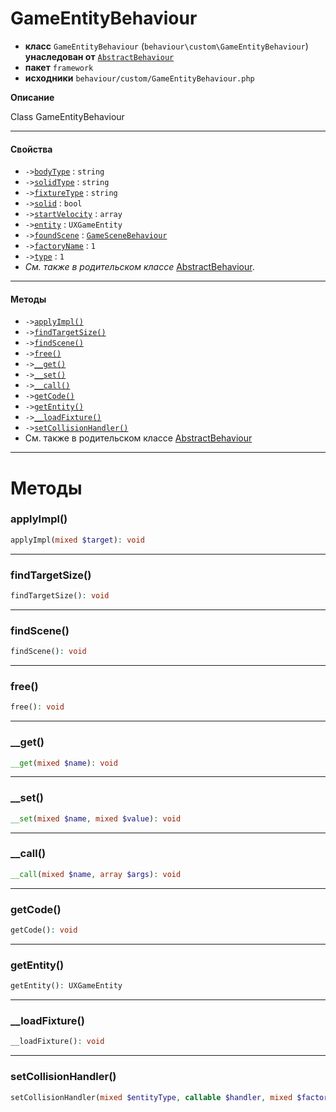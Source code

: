 # GameEntityBehaviour

- **класс** `GameEntityBehaviour` (`behaviour\custom\GameEntityBehaviour`) **унаследован от** [`AbstractBehaviour`](https://github.com/jphp-compiler/develnext/blob/master/dn-app-framework/api-docs/classes/php/gui/framework/behaviour/custom/AbstractBehaviour.ru.md)
- **пакет** `framework`
- **исходники** `behaviour/custom/GameEntityBehaviour.php`

**Описание**

Class GameEntityBehaviour

---

#### Свойства

- `->`[`bodyType`](#prop-bodytype) : `string`
- `->`[`solidType`](#prop-solidtype) : `string`
- `->`[`fixtureType`](#prop-fixturetype) : `string`
- `->`[`solid`](#prop-solid) : `bool`
- `->`[`startVelocity`](#prop-startvelocity) : `array`
- `->`[`entity`](#prop-entity) : `UXGameEntity`
- `->`[`foundScene`](#prop-foundscene) : [`GameSceneBehaviour`](https://github.com/jphp-compiler/develnext/blob/master/dn-app-framework/api-docs/classes/behaviour/custom/GameSceneBehaviour.ru.md)
- `->`[`factoryName`](#prop-factoryname) : `1`
- `->`[`type`](#prop-type) : `1`
- *См. также в родительском классе* [AbstractBehaviour](https://github.com/jphp-compiler/develnext/blob/master/dn-app-framework/api-docs/classes/php/gui/framework/behaviour/custom/AbstractBehaviour.ru.md).

---

#### Методы

- `->`[`applyImpl()`](#method-applyimpl)
- `->`[`findTargetSize()`](#method-findtargetsize)
- `->`[`findScene()`](#method-findscene)
- `->`[`free()`](#method-free)
- `->`[`__get()`](#method-__get)
- `->`[`__set()`](#method-__set)
- `->`[`__call()`](#method-__call)
- `->`[`getCode()`](#method-getcode)
- `->`[`getEntity()`](#method-getentity)
- `->`[`__loadFixture()`](#method-__loadfixture)
- `->`[`setCollisionHandler()`](#method-setcollisionhandler)
- См. также в родительском классе [AbstractBehaviour](https://github.com/jphp-compiler/develnext/blob/master/dn-app-framework/api-docs/classes/php/gui/framework/behaviour/custom/AbstractBehaviour.ru.md)

---
# Методы

<a name="method-applyimpl"></a>

### applyImpl()
```php
applyImpl(mixed $target): void
```

---

<a name="method-findtargetsize"></a>

### findTargetSize()
```php
findTargetSize(): void
```

---

<a name="method-findscene"></a>

### findScene()
```php
findScene(): void
```

---

<a name="method-free"></a>

### free()
```php
free(): void
```

---

<a name="method-__get"></a>

### __get()
```php
__get(mixed $name): void
```

---

<a name="method-__set"></a>

### __set()
```php
__set(mixed $name, mixed $value): void
```

---

<a name="method-__call"></a>

### __call()
```php
__call(mixed $name, array $args): void
```

---

<a name="method-getcode"></a>

### getCode()
```php
getCode(): void
```

---

<a name="method-getentity"></a>

### getEntity()
```php
getEntity(): UXGameEntity
```

---

<a name="method-__loadfixture"></a>

### __loadFixture()
```php
__loadFixture(): void
```

---

<a name="method-setcollisionhandler"></a>

### setCollisionHandler()
```php
setCollisionHandler(mixed $entityType, callable $handler, mixed $factoryName): void
```